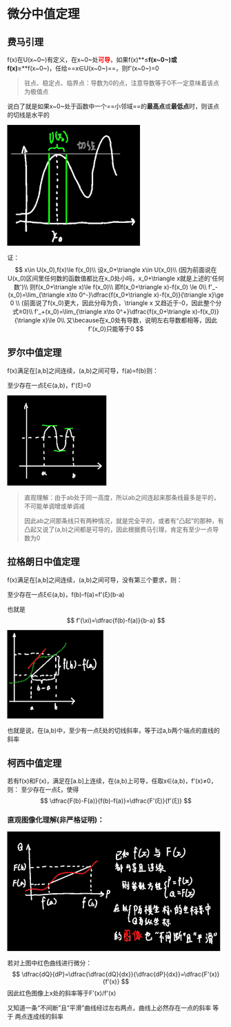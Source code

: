 # 微分中值定理

## 费马引理

f(x)在U(x~0~)有定义，在x~0~处<font color=red>**可导**</font>，如果f(x)**≤**f(x~0~)或f(x)**≥**f(x~0~)，任给==x∈U(x~0~)==，则f'(x~0~)=0

> 驻点、稳定点、临界点：导数为0的点，注意导数等于0不一定意味着该点为极值点

说白了就是如果x~0~处于函数中一个==小邻域==的**最高点**或**最低点**时，则该点的切线是水平的

<div align=left><img src="assets/image-20220524085607090.png" alt="image-20220524085607090" style="zoom:67%;" /></div>

证：
$$
x\in U(x_0),f(x)\le f(x_0)\\
设x_0+\triangle x\in U(x_0)\\
(因为前面说在U(x_0)区间里任何数的函数值都比在x_0处小吗，x_0+\triangle x就是上述的'任何数')\\
则f(x_0+\triangle x)\le f(x_0)\\
即f(x_0+\triangle x)-f(x_0)  \le 0\\
f'_-(x_0)=\lim_{\triangle x\to 0^-}\dfrac{f(x_0+\triangle x)-f(x_0)}{\triangle x}\ge 0 \\
(前面说了f(x_0)更大，因此分母为负，\triangle x 又趋近于-0，因此整个分式≥0)\\
f'_+(x_0)=\lim_{\triangle x\to 0^+}\dfrac{f(x_0+\triangle x)-f(x_0)}{\triangle x}\le 0\\
又\because在x_0处有导数，说明左右导数都相等，因此f'(x_0)只能等于0
$$

## 罗尔中值定理

f(x)满足在[a,b]之间连续，(a,b)之间可导，f(a)=f(b)则：

至少存在一点ξ∈(a,b)，f'(ξ)=0

<div align=left><img src="assets/image-20220524093425655.png" alt="image-20220524093425655" style="zoom:50%;" /></div>

> 直观理解：由于ab处于同一高度，所以ab之间连起来那条线最多是平的，不可能单调增或单调减
>
> 因此ab之间那条线只有两种情况，就是完全平的，或者有“凸起”的那种，有凸起又说了(a,b)之间都是可导的，因此根据费马引理，肯定有至少一点导数为0



## 拉格朗日中值定理

f(x)满足在[a,b]之间连续，(a,b)之间可导，没有第三个要求，则：

至少存在一点ξ∈(a,b)，f(b)-f(a)=f'(ξ)(b-a)

也就是
$$
f'(\xi)=\dfrac{f(b)-f(a)}{b-a}
$$

<div align=left><img src="assets/image-20220524095835220.png" alt="image-20220524095835220" style="zoom:50%;" /></div>

也就是说，在(a,b)中，至少有一点ξ处的切线斜率，等于过a,b两个端点的直线的斜率



## 柯西中值定理

若有f(x)和F(x)，满足在[a.b]上连续，在(a,b)上可导，任取x∈(a,b)，f'(x)≠0，则：
至少存在一点ξ，使得
$$
\dfrac{F(b)-F(a)}{f(b)-f(a)}=\dfrac{F'(ξ)}{f'(ξ)}
$$

### 直观图像化理解(非严格证明)：
<div align=left><img src="assets/image-20220524113648508.png" alt="image-20220524113648508" style="zoom:50%;" /></div>

若对上图中红色曲线进行微分：
$$
\dfrac{dQ}{dP}=\dfrac{\dfrac{dQ}{dx}}{\dfrac{dP}{dx}}=\dfrac{F'(x)}{f'(x)}
$$
因此红色图像上x处的斜率等于F'(x)/f'(x)

又知道一条“不间断”且“平滑”曲线经过左右两点，曲线上必然存在一点的斜率 等于 两点连成线的斜率